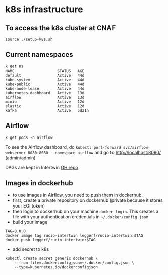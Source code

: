# k8s infrastructure

## To access the k8s cluster at CNAF

```
source ./setup-k8s.sh
```

## Current namespaces

```
k get ns
NAME                   STATUS   AGE
default                Active   44d
kube-system            Active   44d
kube-public            Active   44d
kube-node-lease        Active   44d
kubernetes-dashboard   Active   13d
airflow                Active   13d
minio                  Active   12d
elastic                Active   12d
kafka                  Active   5d21h
```

## Airflow

```
k get pods -n airflow
```

To see the Airflow dashboard, do ```kubectl port-forward svc/airflow-webserver 8080:8080 --namespace airflow```
and go to [http://localhost:8080/](http://localhost:8080/) (admin/admin)

DAGs are kept in Intertwin [GH repo](https://github.com/interTwin-eu/DT-Virgo-dags)

## Images in dockerhub

- to use images in Airflow, you need to push them in dockerhub.
- first, create a private repository on dockerhub (private because it stores your EGI token)
- then login to dockerhub on your machine ```docker login```. This creates a file with your authentication credentials in ```~/.docker/config.json```
- build your image
```
TAG=0.0.0
docker image tag rucio-intertwin leggerf/rucio-intertwin:$TAG
docker push leggerf/rucio-intertwin:$TAG
```
- add secret to k8s
```
kubectl create secret generic dockerhub \
    --from-file=.dockerconfigjson=~/.docker/config.json \
    --type=kubernetes.io/dockerconfigjson
```
